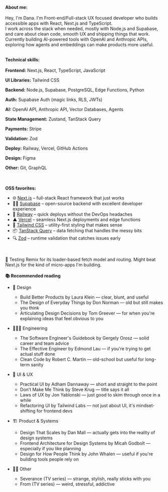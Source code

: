 **About me:**<br /><br />
Hey, I'm Dana. I'm Front-end/Full-stack UX focused developer who builds accessible apps with React, Next.js and TypeScript.  
I work across the stack when needed, mostly with Node.js and Supabase, and care about clean code, smooth UX and shipping things that work.  
Currently building AI-powered tools with OpenAI and Anthropic APIs, exploring how agents and embeddings can make products more useful.
<br /><br />

**Technical skills:**<br /><br />
**Frontend:** Next.js, React, TypeScript, JavaScript  

**UI Libraries:** Tailwind CSS  

**Backend:** Node.js, Supabase, PostgreSQL, Edge Functions, Python  

**Auth:** Supabase Auth (magic links, RLS, JWTs)  

**AI:** OpenAI API, Anthropic API, Vector Databases, Agents  

**State Management:** Zustand, TanStack Query  

**Payments:** Stripe  

**Validation:** Zod  

**Deploy:** Railway, Vercel, GitHub Actions  

**Design:** Figma  

**Other:** Git, GraphQL


<br /><br />
**OSS favorites:**  <br />
- 🌐 [Next.js](https://nextjs.org) – full-stack React framework that just works  
- 🧙‍♂️ [Supabase](https://supabase.com) – open-source backend with excellent developer experience  
- 🚂 [Railway](https://railway.app) – quick deploys without the DevOps headaches  
- ▲ [Vercel](https://vercel.com) – seamless Next.js deployments and edge functions  
- 🎨 [Tailwind CSS](https://tailwindcss.com) – utility-first styling that makes sense  
- 📦 [TanStack Query](https://tanstack.com/query) – data fetching that handles the messy bits  
- 🔍 [Zod](https://zod.dev) – runtime validation that catches issues early
<br />

🧪 Testing Remix for its loader-based fetch model and routing. Might beat Next.js for the kind of micro-apps I'm building.
<br /><br />
**📚 Recommended reading**

- 🎨 Design  
  - Build Better Products by Laura Klein — clear, blunt, and useful  
  - The Design of Everyday Things by Don Norman — old but still makes you think  
  - Articulating Design Decisions by Tom Greever — for when you're explaining ideas that feel obvious to you

- 👩🏻‍💻 Engineering  
  - The Software Engineer's Guidebook by Gergely Orosz — solid career and team advice  
  - The Effective Engineer by Edmond Lau — if you're trying to get actual stuff done
  - Clean Code by Robert C. Martin — old-school but useful for long-term sanity

- 💅 UI & UX  
  - Practical UI by Adham Dannaway — short and straight to the point  
  - Don’t Make Me Think by Steve Krug — title says it all  
  - Laws of UX by Jon Yablonski — just good to skim through once in a while
  - Refactoring UI by Tailwind Labs — not just about UI, it's mindset-shifting for frontend devs

- 🏗️ Product & Systems  
  - Design That Scales by Dan Mall — actually gets into the reality of design systems  
  - Frontend Architecture for Design Systems by Micah Godbolt — especially if you like planning  
  - Design for How People Think by John Whalen — useful if you're building tools people rely on

- 👩‍🚀 Other  
  - Severance (TV series) — strange, stylish, really sticks with you  
  - From (TV series) — weird, stressful, addictive
